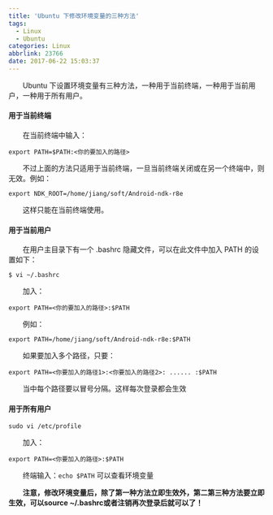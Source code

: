 ```yaml
---
title: 'Ubuntu 下修改环境变量的三种方法'
tags:
  - Linux
  - Ubuntu
categories: Linux
abbrlink: 23766
date: 2017-06-22 15:03:37
---
```


　　Ubuntu 下设置环境变量有三种方法，一种用于当前终端，一种用于当前用户，一种用于所有用户。

<!--more-->

#### 用于当前终端

　　在当前终端中输入：

```
export PATH=$PATH:<你的要加入的路径>
```

　　不过上面的方法只适用于当前终端，一旦当前终端关闭或在另一个终端中，则无效。例如：

```
export NDK_ROOT=/home/jiang/soft/Android-ndk-r8e 
```

　　这样只能在当前终端使用。

#### 用于当前用户

　　在用户主目录下有一个 .bashrc 隐藏文件，可以在此文件中加入 PATH 的设置如下：

```
$ vi ~/.bashrc
```

　　加入：

```
export PATH=<你的要加入的路径>:$PATH
```

　　例如：

```
export PATH=/home/jiang/soft/Android-ndk-r8e:$PATH 
```

　　如果要加入多个路径，只要：

```
export PATH=<你要加入的路径1>:<你要加入的路径2>: ...... :$PATH
```

　　当中每个路径要以冒号分隔。这样每次登录都会生效

#### 用于所有用户

```
sudo vi /etc/profile 
```

　　加入：

```
export PATH=<你要加入的路径>:$PATH
```

　　终端输入：`echo $PATH` 可以查看环境变量

　　**注意，修改环境变量后，除了第一种方法立即生效外，第二第三种方法要立即生效，可以source ~/.bashrc或者注销再次登录后就可以了！**